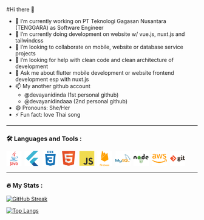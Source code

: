 #Hi there 👋
- 🔭 I’m currently working on PT Teknologi Gagasan Nusantara (TENGGARA) as Software Engineer
- 🌱 I’m currently doing development on website w/ vue.js, nuxt.js and tailwindcss
- 👯 I’m looking to collaborate on mobile, website or database service projects
- 🤔 I’m looking for help with clean code and clean architecture of development
- 💬 Ask me about flutter mobile development or website frontend development esp with nuxt.js
- 📫 My another github account
  - @devayanidinda (1st personal github)
  - @devayanidindaaa (2nd personal github)
- 😄 Pronouns: She/Her
- ⚡ Fun fact: love Thai song

---

### :hammer_and_wrench: Languages and Tools :

<div>
  <img src="https://github.com/devicons/devicon/blob/master/icons/java/java-original-wordmark.svg" title="Java" alt="Java" width="40" height="40"/>&nbsp;
  <img src="https://github.com/devicons/devicon/blob/master/icons/flutter/flutter-original.svg" title="Flutter" alt="Flutter" width="40" height="40"/>&nbsp;
  <img src="https://github.com/devicons/devicon/blob/master/icons/css3/css3-plain-wordmark.svg"  title="CSS3" alt="CSS" width="40" height="40"/>&nbsp;
  <img src="https://github.com/devicons/devicon/blob/master/icons/html5/html5-original.svg" title="HTML5" alt="HTML" width="40" height="40"/>&nbsp;
  <img src="https://github.com/devicons/devicon/blob/master/icons/javascript/javascript-original.svg" title="JavaScript" alt="JavaScript" width="40" height="40"/>&nbsp;
  <img src="https://github.com/devicons/devicon/blob/master/icons/firebase/firebase-plain-wordmark.svg" title="Firebase" alt="Firebase" width="40" height="40"/>&nbsp;
  <img src="https://github.com/devicons/devicon/blob/master/icons/mysql/mysql-original-wordmark.svg" title="MySQL"  alt="MySQL" width="40" height="40"/>&nbsp;
  <img src="https://github.com/devicons/devicon/blob/master/icons/nodejs/nodejs-original-wordmark.svg" title="NodeJS" alt="NodeJS" width="40" height="40"/>&nbsp;
  <img src="https://github.com/devicons/devicon/blob/master/icons/amazonwebservices/amazonwebservices-plain-wordmark.svg" title="AWS" alt="AWS" width="40" height="40"/>&nbsp;
  <img src="https://github.com/devicons/devicon/blob/master/icons/git/git-original-wordmark.svg" title="Git" **alt="Git" width="40" height="40"/>
</div>

---

### :fire: My Stats :
[![GitHub Streak](https://streak-stats.demolab.com/?user=dvyndindaaa)](https://git.io/streak-stats)

[![Top Langs](https://github-readme-stats.vercel.app/api/top-langs/?username=dvyndindaaa&layout=compact&theme=vision-friendly-dark)](https://github.com/anuraghazra/github-readme-stats)

